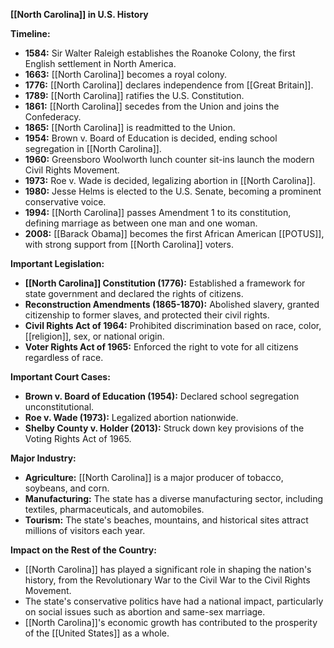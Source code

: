 **[[North Carolina]] in U.S. History**

**Timeline:**

* **1584:** Sir Walter Raleigh establishes the Roanoke Colony, the first English settlement in North America.
* **1663:** [[North Carolina]] becomes a royal colony.
* **1776:** [[North Carolina]] declares independence from [[Great Britain]].
* **1789:** [[North Carolina]] ratifies the U.S. Constitution.
* **1861:** [[North Carolina]] secedes from the Union and joins the Confederacy.
* **1865:** [[North Carolina]] is readmitted to the Union.
* **1954:** Brown v. Board of Education is decided, ending school segregation in [[North Carolina]].
* **1960:** Greensboro Woolworth lunch counter sit-ins launch the modern Civil Rights Movement.
* **1973:** Roe v. Wade is decided, legalizing abortion in [[North Carolina]].
* **1980:** Jesse Helms is elected to the U.S. Senate, becoming a prominent conservative voice.
* **1994:** [[North Carolina]] passes Amendment 1 to its constitution, defining marriage as between one man and one woman.
* **2008:** [[Barack Obama]] becomes the first African American [[POTUS]], with strong support from [[North Carolina]] voters.

**Important Legislation:**

* **[[North Carolina]] Constitution (1776):** Established a framework for state government and declared the rights of citizens.
* **Reconstruction Amendments (1865-1870):** Abolished slavery, granted citizenship to former slaves, and protected their civil rights.
* **Civil Rights Act of 1964:** Prohibited discrimination based on race, color, [[religion]], sex, or national origin.
* **Voter Rights Act of 1965:** Enforced the right to vote for all citizens regardless of race.

**Important Court Cases:**

* **Brown v. Board of Education (1954):** Declared school segregation unconstitutional.
* **Roe v. Wade (1973):** Legalized abortion nationwide.
* **Shelby County v. Holder (2013):** Struck down key provisions of the Voting Rights Act of 1965.

**Major Industry:**

* **Agriculture:** [[North Carolina]] is a major producer of tobacco, soybeans, and corn.
* **Manufacturing:** The state has a diverse manufacturing sector, including textiles, pharmaceuticals, and automobiles.
* **Tourism:** The state's beaches, mountains, and historical sites attract millions of visitors each year.

**Impact on the Rest of the Country:**

* [[North Carolina]] has played a significant role in shaping the nation's history, from the Revolutionary War to the Civil War to the Civil Rights Movement.
* The state's conservative politics have had a national impact, particularly on social issues such as abortion and same-sex marriage.
* [[North Carolina]]'s economic growth has contributed to the prosperity of the [[United States]] as a whole.